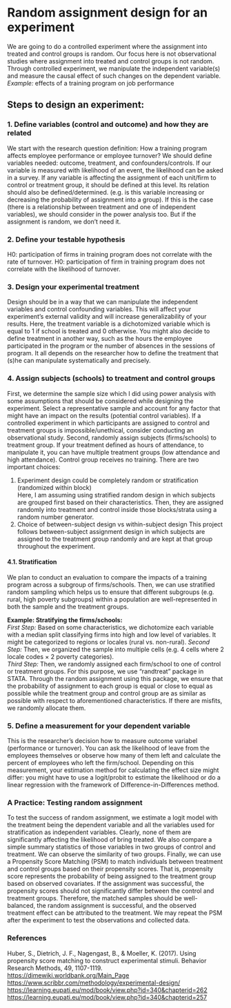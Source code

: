 # Random assignment design for an experiment  
We are going to do a controlled experiment where the assignment into treated and control groups is random. Our focus here is not observational studies where assignment into treated and control groups is not random. Through controlled experiment, we manipulate the independent variable(s) and measure the causal effect of such changes on the dependent variable. 
*Example:* effects of a training program on job performance

## Steps to design an experiment:
### 1.	Define variables (control and outcome) and how they are related 
We start with the research question definition: How a training program affects employee performance or employee turnover? 
We should define variables needed: outcome, treatment, and confounders/controls. If our variable is measured with likelihood of an event, the likelihood can be asked in a survey. If any variable is affecting the assignment of each unit/firm to control or treatment group, it should be defined at this level. Its relation should also be defined/determined. (e.g. is this variable increasing or decreasing the probability of assignment into a group). If this is the case (there is a relationship between treatment and one of independent variables), we should consider in the power analysis too. But if the assignment is random, we don’t need it. 

### 2.	Define your testable hypothesis
H0: participation of firms in training program does not correlate with the rate of turnover.
H0: participation of firm in training program does not correlate with the likelihood of turnover.

### 3.	Design your experimental treatment 
Design should be in a way that we can manipulate the independent variables and control confounding variables. This will affect your experiment’s external validity and will increase generalizability of your results. Here, the treatment variable is a dichotomized variable which is equal to 1 if school is treated and 0 otherwise. You might also decide to define treatment in another way, such as the hours the employee participated in the program or the number of absences in the sessions of program. It all depends on the researcher how to define the treatment that (s)he can manipulate systematically and precisely. 

### 4.	Assign subjects (schools) to treatment and control groups
First, we determine the sample size which I did using power analysis with some assumptions that should be considered while designing the experiment. Select a representative sample and account for any factor that might have an impact on the results (potential control variables). If a controlled experiment in which participants are assigned to control and treatment groups is impossible/unethical, consider conducting an observational study. 
Second, randomly assign subjects (firms/schools) to treatment group. If your treatment defined as hours of attendance, to manipulate it, you can have multiple treatment groups (low attendance and high attendance). Control group receives no training. There are two important choices:
1)	Experiment design could be completely random or stratification (randomized within block)  
Here, I am assuming using stratified random design in which subjects are grouped first based on their characteristics. Then, they are assigned randomly into treatment and control inside those blocks/strata using a random number generator. 
2)	Choice of between-subject design vs within-subject design 
This project follows between-subject assignment design in which subjects are assigned to the treatment group randomly and are kept at that group throughout the experiment. 

#### 4.1.	  Stratification 
We plan to conduct an evaluation to compare the impacts of a training program across a subgroup of firms/schools. Then, we can use stratified random sampling which helps us to ensure that different subgroups (e.g. rural, high poverty subgroups) within a population are well-represented in both the sample and the treatment groups.   

**Example: Stratifying the firms/schools:**  
*First Step:* Based on some characteristics, we dichotomize each variable with a median split classifying firms into high and low level of variables. It might be categorized to regions or locales (rural vs. non-rural). 
*Second Step:* Then, we organized the sample into multiple cells (e.g. 4 cells where 2 locale codes × 2 poverty categories).   
*Third Step:* Then, we randomly assigned each firm/school to one of control or treatment groups. For this purpose, we use “randtreat” package in STATA. Through the random assignment using this package, we ensure that the probability of assignment to each group is equal or close to equal as possible while the treatment group and control group are as similar as possible with respect to aforementioned characteristics. If there are misfits, we randomly allocate them.    

### 5.	Define a measurement for your dependent variable 
This is the researcher’s decision how to measure outcome variabel (performance or turnover). You can ask the likelihood of leave from the employees themselves or observe how many of them left and calculate the percent of employees who left the firm/school. Depending on this measurement, your estimation method for calculating the effect size might differ: you might have to use a logit/probit to estimate the likelihood or do a linear regression with the framework of Difference-in-Differences method. 

### A Practice: Testing random assignment 
To test the success of  random assignment, we estimate a logit model with the treatment being the dependent variable and all the variables used for stratification as independent variables. Clearly, none of them are significantly affecting the likelihood of bring treated. We also compare a simple summary statistics of those variables in two groups of control and treatment. We can observe the similarity of two groups. Finally, we can use a Propensity Score Matching (PSM) to match individuals between treatment and control groups based on their propensity scores. That is, propensity score represents the probability of being assigned to the treatment group based on observed covariates. If the assignment was successful, the propensity scores should not significantly differ between the control and treatment groups. Therefore, the matched samples should be well-balanced, the random assignment is successful, and the observed treatment effect can be attributed to the treatment. We may repeat the PSM after the experiment to test the observations and collected data. 

### References
Huber, S., Dietrich, J. F., Nagengast, B., & Moeller, K. (2017). Using propensity score matching to construct experimental stimuli. Behavior Research Methods, 49, 1107-1119.  
https://dimewiki.worldbank.org/Main_Page  
https://www.scribbr.com/methodology/experimental-design/  
https://learning.eupati.eu/mod/book/view.php?id=340&chapterid=262   
https://learning.eupati.eu/mod/book/view.php?id=340&chapterid=257  
